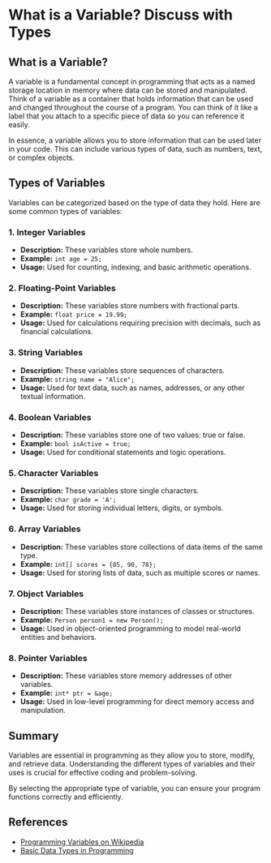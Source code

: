 # What is a Variable? Discuss with Types

## What is a Variable?

A variable is a fundamental concept in programming that acts as a named storage location in memory where data can be stored and manipulated. Think of a variable as a container that holds information that can be used and changed throughout the course of a program. You can think of it like a label that you attach to a specific piece of data so you can reference it easily.

In essence, a variable allows you to store information that can be used later in your code. This can include various types of data, such as numbers, text, or complex objects.

## Types of Variables

Variables can be categorized based on the type of data they hold. Here are some common types of variables:

### 1. **Integer Variables**

   - **Description:** These variables store whole numbers.
   - **Example:** `int age = 25;`
   - **Usage:** Used for counting, indexing, and basic arithmetic operations.

### 2. **Floating-Point Variables**

   - **Description:** These variables store numbers with fractional parts.
   - **Example:** `float price = 19.99;`
   - **Usage:** Used for calculations requiring precision with decimals, such as financial calculations.

### 3. **String Variables**

   - **Description:** These variables store sequences of characters.
   - **Example:** `string name = "Alice";`
   - **Usage:** Used for text data, such as names, addresses, or any other textual information.

### 4. **Boolean Variables**

   - **Description:** These variables store one of two values: true or false.
   - **Example:** `bool isActive = true;`
   - **Usage:** Used for conditional statements and logic operations.

### 5. **Character Variables**

   - **Description:** These variables store single characters.
   - **Example:** `char grade = 'A';`
   - **Usage:** Used for storing individual letters, digits, or symbols.

### 6. **Array Variables**

   - **Description:** These variables store collections of data items of the same type.
   - **Example:** `int[] scores = {85, 90, 78};`
   - **Usage:** Used for storing lists of data, such as multiple scores or names.

### 7. **Object Variables**

   - **Description:** These variables store instances of classes or structures.
   - **Example:** `Person person1 = new Person();`
   - **Usage:** Used in object-oriented programming to model real-world entities and behaviors.

### 8. **Pointer Variables**

   - **Description:** These variables store memory addresses of other variables.
   - **Example:** `int* ptr = &age;`
   - **Usage:** Used in low-level programming for direct memory access and manipulation.

## Summary

Variables are essential in programming as they allow you to store, modify, and retrieve data. Understanding the different types of variables and their uses is crucial for effective coding and problem-solving.

By selecting the appropriate type of variable, you can ensure your program functions correctly and efficiently.

## References

- [Programming Variables on Wikipedia](https://en.wikipedia.org/wiki/Variable_(computer_science))
- [Basic Data Types in Programming](https://www.learnprogrammingtutorials.com/data-types/)

